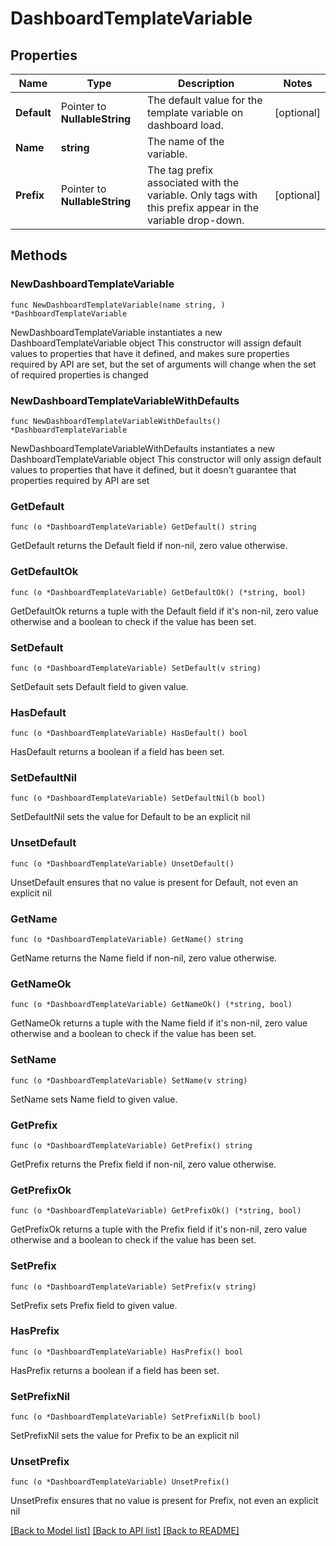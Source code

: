 # DashboardTemplateVariable

## Properties

Name | Type | Description | Notes
------------ | ------------- | ------------- | -------------
**Default** | Pointer to **NullableString** | The default value for the template variable on dashboard load. | [optional] 
**Name** | **string** | The name of the variable. | 
**Prefix** | Pointer to **NullableString** | The tag prefix associated with the variable. Only tags with this prefix appear in the variable drop-down. | [optional] 

## Methods

### NewDashboardTemplateVariable

`func NewDashboardTemplateVariable(name string, ) *DashboardTemplateVariable`

NewDashboardTemplateVariable instantiates a new DashboardTemplateVariable object
This constructor will assign default values to properties that have it defined,
and makes sure properties required by API are set, but the set of arguments
will change when the set of required properties is changed

### NewDashboardTemplateVariableWithDefaults

`func NewDashboardTemplateVariableWithDefaults() *DashboardTemplateVariable`

NewDashboardTemplateVariableWithDefaults instantiates a new DashboardTemplateVariable object
This constructor will only assign default values to properties that have it defined,
but it doesn't guarantee that properties required by API are set

### GetDefault

`func (o *DashboardTemplateVariable) GetDefault() string`

GetDefault returns the Default field if non-nil, zero value otherwise.

### GetDefaultOk

`func (o *DashboardTemplateVariable) GetDefaultOk() (*string, bool)`

GetDefaultOk returns a tuple with the Default field if it's non-nil, zero value otherwise
and a boolean to check if the value has been set.

### SetDefault

`func (o *DashboardTemplateVariable) SetDefault(v string)`

SetDefault sets Default field to given value.

### HasDefault

`func (o *DashboardTemplateVariable) HasDefault() bool`

HasDefault returns a boolean if a field has been set.

### SetDefaultNil

`func (o *DashboardTemplateVariable) SetDefaultNil(b bool)`

 SetDefaultNil sets the value for Default to be an explicit nil

### UnsetDefault
`func (o *DashboardTemplateVariable) UnsetDefault()`

UnsetDefault ensures that no value is present for Default, not even an explicit nil
### GetName

`func (o *DashboardTemplateVariable) GetName() string`

GetName returns the Name field if non-nil, zero value otherwise.

### GetNameOk

`func (o *DashboardTemplateVariable) GetNameOk() (*string, bool)`

GetNameOk returns a tuple with the Name field if it's non-nil, zero value otherwise
and a boolean to check if the value has been set.

### SetName

`func (o *DashboardTemplateVariable) SetName(v string)`

SetName sets Name field to given value.


### GetPrefix

`func (o *DashboardTemplateVariable) GetPrefix() string`

GetPrefix returns the Prefix field if non-nil, zero value otherwise.

### GetPrefixOk

`func (o *DashboardTemplateVariable) GetPrefixOk() (*string, bool)`

GetPrefixOk returns a tuple with the Prefix field if it's non-nil, zero value otherwise
and a boolean to check if the value has been set.

### SetPrefix

`func (o *DashboardTemplateVariable) SetPrefix(v string)`

SetPrefix sets Prefix field to given value.

### HasPrefix

`func (o *DashboardTemplateVariable) HasPrefix() bool`

HasPrefix returns a boolean if a field has been set.

### SetPrefixNil

`func (o *DashboardTemplateVariable) SetPrefixNil(b bool)`

 SetPrefixNil sets the value for Prefix to be an explicit nil

### UnsetPrefix
`func (o *DashboardTemplateVariable) UnsetPrefix()`

UnsetPrefix ensures that no value is present for Prefix, not even an explicit nil

[[Back to Model list]](../README.md#documentation-for-models) [[Back to API list]](../README.md#documentation-for-api-endpoints) [[Back to README]](../README.md)


